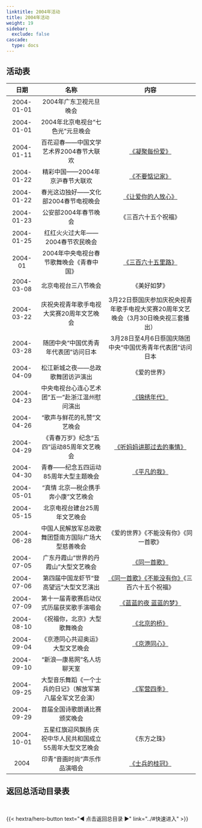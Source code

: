 ```yaml
---
linktitle: 2004年活动
title: 2004年活动
weight: 19
sidebar:
  exclude: false
cascade:
  type: docs
---
```


## 活动表

|日期|名称|内容|
|:-----:|:-----:|:-----:|
|2004-01-01|2004年广东卫视元旦晚会||
|2004-01-01|2004年北京电视台“七色光”元旦晚会||
|2004-01-11|百花迎春——中国文学艺术界2004春节大联欢|[《凝聚每份爱》](../2004/20040111/)|
|2004-01-22|精彩中国——2004年京沪春节大联欢|[《不要惦记家》](../2004/20040122/#精彩中国2004年京沪春节大联欢)|
|2004-01-22|春光这边独好——文化部2004春节电视晚会|[《让爱你的人放心》](../2004/20040122/#春光这边独好文化部2004春节电视晚会)|
|2004-01-23|公安部2004年春节晚会 |《三百六十五个祝福》|
|2004-01-25|红红火火过大年——2004春节农民晚会||
|2004-01|2004年中央电视台春节歌舞晚会《青春中国》|[《三百六十五里路》](../2004/20040122/#2004年中央电视台春节歌舞晚会青春中国)|
|2004-03-08|北京电视台三八节晚会|《美好如梦》|
|2004-03-22|庆祝央视青年歌手电视大奖赛20周年文艺晚会|3月22日蔡国庆参加庆祝央视青年歌手电视大奖赛20周年文艺晚会（3月30日晚央视三套播出）|
|2004-03-28|随团中央“中国优秀青年代表团”访问日本|3月28日至4月6日蔡国庆随团中央“中国优秀青年代表团”访问日本|
|2004-04-09|松江新城之夜——总政歌舞团访沪演出|《爱的世界》|
|2004-04-23|中央电视台心连心艺术团“五一”赴浙江温州慰问演出|[《锦绣年代》](https://www.cntv.cn/performance/special/C12222/01/index.shtml)|
|2004-04-26|“歌声与鲜花的礼赞”文艺晚会||
|2004-04-29|《青春万岁》纪念“五四”运动85周年文艺晚会|[《听妈妈讲那过去的事情》](../2004/20040429/)|
|2004-04-30|青春——纪念五四运动85周年大型主题晚会|[《平凡的我》](../2004/20040430/)|
|2004-05-01|“真情 北京—税企携手奔小康”文艺晚会||
|2004-05-15|北京电视台建台25周年文艺晚会||
|2004-06-28|中国人民解放军总政歌舞团暨南方国际广场大型慈善晚会|《爱的世界》《不能没有你》《同一首歌》|
|2004-07-05|广东丹霞山“世界的丹霞山”大型文艺晚会|[《同一首歌》](../2004/20040705/)|
|2004-07-06|第四届中国龙虾节“登高望远”大型文艺演出|[《同一首歌》《不能没有你》](../2004/20040706/)《三百六十五个祝福》|
|2004-07-09|第十一届青歌赛启动仪式历届获奖歌手演唱会|[《蓝蓝的夜 蓝蓝的梦》](../2004/20040709/)|
|2004-08-10|《祝福你，北京》大型歌舞晚会|[《北京的桥》](http://ent.sina.com.cn/p/2004-08-06/1813466239.html)|
|2004-09-04|《京港同心共迎奥运》大型文艺晚会|[《京港同心》](../2004/20040904/)|
|2004-09-10|“新浪—康易网”名人坊聊天室||
|2004-09-25|大型音乐舞蹈《一个士兵的日记》（解放军第八届全军文艺会演）|[《军营四季》](../2004/20040925/)|
|2004-09-29|首届全国诗歌朗诵比赛颁奖晚会||
|2004-10-01|五星红旗迎风飘扬 庆祝中华人民共和国成立55周年大型文艺晚会|《东方之珠》|
|2004|印青“音画时尚”声乐作品演唱会|[《士兵的桂冠》](../2004/2004/)|



## 返回总活动目录表

<br>

{{< hextra/hero-button text="◀ 点击返回总目录 ▶" link="../#快速进入" >}}